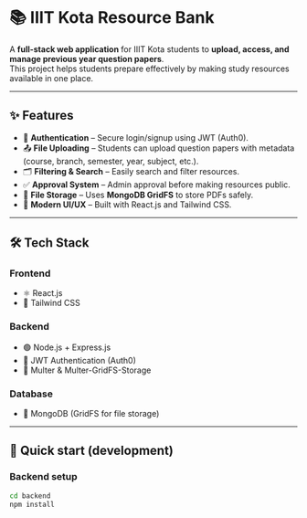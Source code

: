 # 📚 IIIT Kota Resource Bank

A **full-stack web application** for IIIT Kota students to **upload, access, and manage previous year question papers**.  
This project helps students prepare effectively by making study resources available in one place.  

---

## ✨ Features

- 🔑 **Authentication** – Secure login/signup using JWT (Auth0).  
- 📤 **File Uploading** – Students can upload question papers with metadata (course, branch, semester, year, subject, etc.).  
- 🗂 **Filtering & Search** – Easily search and filter resources.  
- ✅ **Approval System** – Admin approval before making resources public.  
- 💾 **File Storage** – Uses **MongoDB GridFS** to store PDFs safely.  
- 🎨 **Modern UI/UX** – Built with React.js and Tailwind CSS.  

---

## 🛠 Tech Stack

### Frontend
- ⚛️ React.js  
- 🎨 Tailwind CSS  

### Backend
- 🟢 Node.js + Express.js  
- 🔑 JWT Authentication (Auth0)  
- 📂 Multer & Multer-GridFS-Storage  

### Database
- 🍃 MongoDB (GridFS for file storage)  

---

## 🚀 Quick start (development)

### Backend setup
```bash
cd backend
npm install

